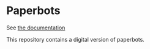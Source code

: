 # Paperbots
See [the documentation](https://docs.google.com/document/d/1eVOMMBfk71IDR9kzLBwDwXYz8an7EgOREUtLW23gqK4/edit?usp=sharing)

This repository contains a digital version of paperbots.